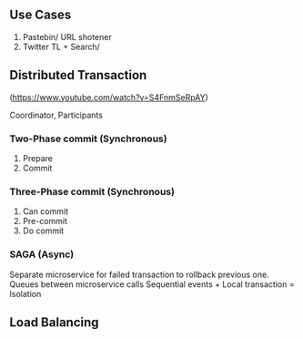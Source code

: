## Use Cases
1. Pastebin/ URL shotener
2. Twitter TL + Search/
## Distributed Transaction
(https://www.youtube.com/watch?v=S4FnmSeRpAY)  

Coordinator, Participants
### Two-Phase commit (Synchronous)
1. Prepare  
2. Commit  

### Three-Phase commit (Synchronous)
1. Can commit
2. Pre-commit
3. Do commit

### SAGA  (Async)
Separate microservice for failed transaction to rollback previous one.
Queues between microservice calls
Sequential events + Local transaction = Isolation

## Load Balancing

<!--stackedit_data:
eyJoaXN0b3J5IjpbNzMwMDA1Mjk5LC0xOTY4Nzg1ODgzLC0xND
czMzg4NDc4LDE2NDg0MzI1NTksLTEyNzQ3NjcwMCwtOTMyMDA3
NTIsLTk4MjAyNzc5Nl19
-->